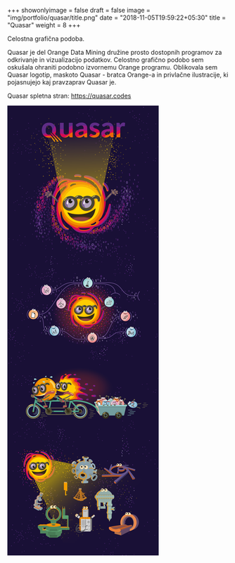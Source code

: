 +++
showonlyimage = false
draft = false
image = "img/portfolio/quasar/title.png"
date = "2018-11-05T19:59:22+05:30"
title = "Quasar"
weight = 8
+++

Celostna grafična podoba.
<!--more-->

Quasar je del Orange Data Mining družine prosto dostopnih programov za odkrivanje in vizualizacijo podatkov. Celostno grafično podobo sem oskušala ohraniti podobno izvornemu Orange programu. Oblikovala sem Quasar logotip, maskoto Quasar - bratca Orange-a in privlačne ilustracije, ki pojasnujejo kaj pravzaprav Quasar je.

Quasar spletna stran: https://quasar.codes

![Quasar](/img/portfolio/quasar/quasar_all_illustrations.png)
